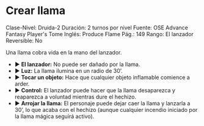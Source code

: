 # Crear llama

Clase-Nivel: Druida-2
Duración: 2 turnos por nivel
Fuente: OSE Advance Fantasy Player's Tome
Inglés: Produce Flame
Pág.: 149
Rango: El lanzador
Reversible: No

Una llama cobra vida en la mano del lanzador. 

- ▶ **El lanzador:** No puede ser dañado por la llama.
- ▶ **Luz:** La llama ilumina en un radio de 30’.
- ▶ **Tocar un objeto:** Hace que cualquier objeto inflamable comience a arder.
- ▶ **Control:** El lanzador puede hacer que la llama desaparezca y reaparezca a voluntad mientras dure el hechizo.
- ▶ **Arrojar la llama:** El personaje puede dejar caer la llama y lanzarla a 30’, lo que acaba con el hechizo (aunque cualquier incendio iniciado por la llama mágica seguirá activo).